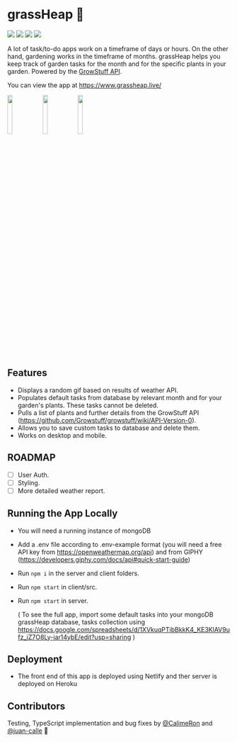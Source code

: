 # grassHeap 🦗

<span>
  <img src="https://camo.githubusercontent.com/f646c3e3c7d4fe15fc5db3cc925df80181948e6b20534a728fe7cc416453f2b5/68747470733a2f2f696d672e736869656c64732e696f2f62616467652f4c616e67756167652d547970657363726970742d3331373843362e7376673f6c6f676f3d74797065736372697074" data-canonical-src="https://img.shields.io/badge/Language-Typescript-3178C6.svg?logo=typescript" style="max-width:100%;">
<img src="https://img.shields.io/badge/Powered%20by-React-5ED3F3.svg?logo=react"/>
<img src="https://img.shields.io/badge/Database-MongoDB-13AA52.svg?logo=mongodb"/>
<img src="https://img.shields.io/badge/Deployment-Live-green.svg?logo=github">
  </span>

A lot of task/to-do apps work on a timeframe of days or hours. On the other hand, gardening works in the timeframe of months. grassHeap helps you keep track of garden tasks for the month and for the specific plants in your garden. Powered by the <a href="https://github.com/Growstuff/growstuff/wiki/API-Version-0"> GrowStuff API</a>.

You can view the app at https://www.grassheap.live/

<span>
<img src="https://user-images.githubusercontent.com/78416008/125106980-2ac45600-e0d8-11eb-8e54-1998f7336a6d.png" width=15%>

<img src="https://user-images.githubusercontent.com/78416008/125107221-6f4ff180-e0d8-11eb-8fd2-3a84b2df0631.png" width=15%>

<img src="https://user-images.githubusercontent.com/78416008/125108709-51838c00-e0da-11eb-9197-0303a51a8aeb.png" width=15%>
</span>

## Features

- Displays a random gif based on results of weather API.
- Populates default tasks from database by relevant month and for your garden's plants. These tasks cannot be deleted.
- Pulls a list of plants and further details from the GrowStuff API (https://github.com/Growstuff/growstuff/wiki/API-Version-0).
- Allows you to save custom tasks to database and delete them.
- Works on desktop and mobile.

## ROADMAP

- [ ] User Auth.
- [ ] Styling.
- [ ] More detailed weather report.

## Running the App Locally

- You will need a running instance of mongoDB
- Add a .env file according to .env-example format (you will need a free API key from https://openweathermap.org/api) and from GIPHY (https://developers.giphy.com/docs/api#quick-start-guide)
- Run `npm i` in the server and client folders.
- Run `npm start` in client/src.
- Run `npm start` in server.

  ( To see the full app, import some default tasks into your mongoDB grassHeap database, tasks collection using https://docs.google.com/spreadsheets/d/1XVkuqPTibBkkK4_KE3KlAV9ufz_iZ7O8Ly-iar14ybE/edit?usp=sharing )

## Deployment

- The front end of this app is deployed using Netlify and ther server is deployed on Heroku

## Contributors

Testing, TypeScript implementation and bug fixes by <a href="https://github.com/CalimeRon">@CalimeRon</a> and <a href="https://github.com/juan-calle/">@juan-calle</a> 🐛
